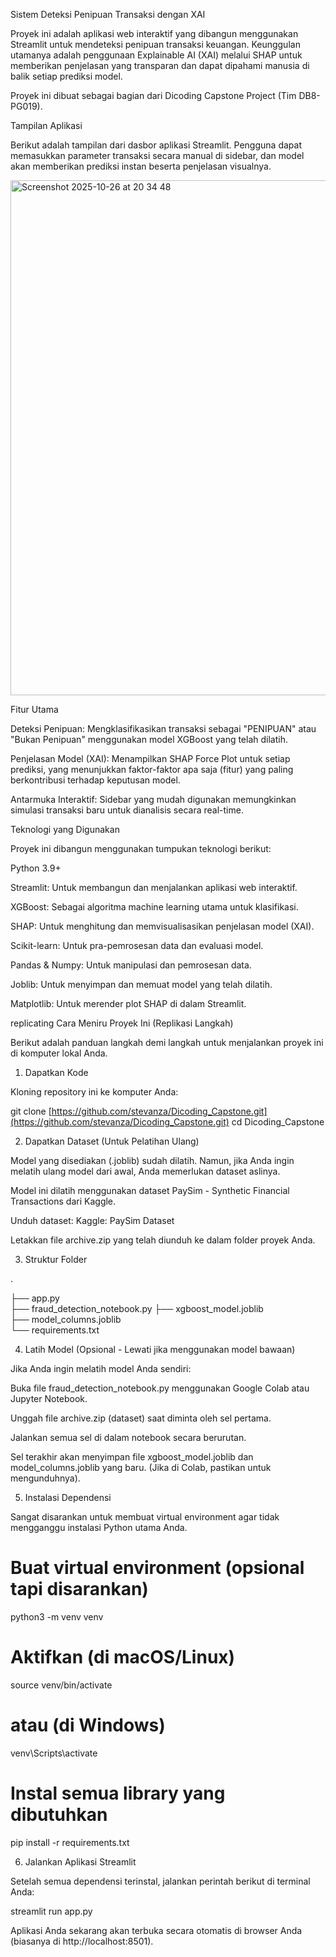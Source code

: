 Sistem Deteksi Penipuan Transaksi dengan XAI

Proyek ini adalah aplikasi web interaktif yang dibangun menggunakan Streamlit untuk mendeteksi penipuan transaksi keuangan. Keunggulan utamanya adalah penggunaan Explainable AI (XAI) melalui SHAP untuk memberikan penjelasan yang transparan dan dapat dipahami manusia di balik setiap prediksi model.

Proyek ini dibuat sebagai bagian dari Dicoding Capstone Project (Tim DB8-PG019).

Tampilan Aplikasi

Berikut adalah tampilan dari dasbor aplikasi Streamlit. Pengguna dapat memasukkan parameter transaksi secara manual di sidebar, dan model akan memberikan prediksi instan beserta penjelasan visualnya.

<img width="1512" height="824" alt="Screenshot 2025-10-26 at 20 34 48" src="https://github.com/user-attachments/assets/86e03cb2-27f8-463f-98d9-555e61d40127" />

Fitur Utama

Deteksi Penipuan: Mengklasifikasikan transaksi sebagai "PENIPUAN" atau "Bukan Penipuan" menggunakan model XGBoost yang telah dilatih.

Penjelasan Model (XAI): Menampilkan SHAP Force Plot untuk setiap prediksi, yang menunjukkan faktor-faktor apa saja (fitur) yang paling berkontribusi terhadap keputusan model.

Antarmuka Interaktif: Sidebar yang mudah digunakan memungkinkan simulasi transaksi baru untuk dianalisis secara real-time.

Teknologi yang Digunakan

Proyek ini dibangun menggunakan tumpukan teknologi berikut:

Python 3.9+

Streamlit: Untuk membangun dan menjalankan aplikasi web interaktif.

XGBoost: Sebagai algoritma machine learning utama untuk klasifikasi.

SHAP: Untuk menghitung dan memvisualisasikan penjelasan model (XAI).

Scikit-learn: Untuk pra-pemrosesan data dan evaluasi model.

Pandas & Numpy: Untuk manipulasi dan pemrosesan data.

Joblib: Untuk menyimpan dan memuat model yang telah dilatih.

Matplotlib: Untuk merender plot SHAP di dalam Streamlit.

replicating Cara Meniru Proyek Ini (Replikasi Langkah)

Berikut adalah panduan langkah demi langkah untuk menjalankan proyek ini di komputer lokal Anda.

1. Dapatkan Kode

Kloning repository ini ke komputer Anda:

git clone [https://github.com/stevanza/Dicoding_Capstone.git](https://github.com/stevanza/Dicoding_Capstone.git)
cd Dicoding_Capstone


2. Dapatkan Dataset (Untuk Pelatihan Ulang)

Model yang disediakan (.joblib) sudah dilatih. Namun, jika Anda ingin melatih ulang model dari awal, Anda memerlukan dataset aslinya.

Model ini dilatih menggunakan dataset PaySim - Synthetic Financial Transactions dari Kaggle.

Unduh dataset: Kaggle: PaySim Dataset

Letakkan file archive.zip yang telah diunduh ke dalam folder proyek Anda.

3. Struktur Folder

.

├── app.py                  
├── fraud_detection_notebook.py 
├── xgboost_model.joblib    
├── model_columns.joblib    
└── requirements.txt        


4. Latih Model (Opsional - Lewati jika menggunakan model bawaan)

Jika Anda ingin melatih model Anda sendiri:

Buka file fraud_detection_notebook.py menggunakan Google Colab atau Jupyter Notebook.

Unggah file archive.zip (dataset) saat diminta oleh sel pertama.

Jalankan semua sel di dalam notebook secara berurutan.

Sel terakhir akan menyimpan file xgboost_model.joblib dan model_columns.joblib yang baru. (Jika di Colab, pastikan untuk mengunduhnya).

5. Instalasi Dependensi

Sangat disarankan untuk membuat virtual environment agar tidak mengganggu instalasi Python utama Anda.

# Buat virtual environment (opsional tapi disarankan)
python3 -m venv venv

# Aktifkan (di macOS/Linux)
source venv/bin/activate
# atau (di Windows)
venv\Scripts\activate

# Instal semua library yang dibutuhkan
pip install -r requirements.txt


6. Jalankan Aplikasi Streamlit

Setelah semua dependensi terinstal, jalankan perintah berikut di terminal Anda:

streamlit run app.py


Aplikasi Anda sekarang akan terbuka secara otomatis di browser Anda (biasanya di http://localhost:8501).
